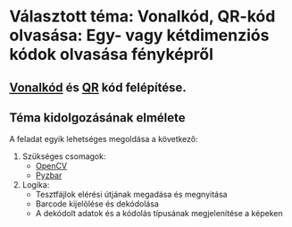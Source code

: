 # Választott téma: Vonalkód, QR-kód olvasása: Egy- vagy kétdimenziós kódok olvasása fényképről

## [Vonalkód](https://hu.wikipedia.org/wiki/Vonalk%C3%B3d) és [QR](https://hu.wikipedia.org/wiki/QR-k%C3%B3d) kód felépítése.

## Téma kidolgozásának elmélete
A feladat egyik lehetséges megoldása a következő:
1. Szükséges csomagok:
   * [OpenCV](https://opencv.org/)
   * [Pyzbar](https://pypi.org/project/pyzbar/)
2. Logika:
   * Tesztfájlok elérési útjának megadása és megnyitása
   * Barcode kijelölése és dekódolása
   * A dekódolt adatok és a kódolás típusának megjelenítése a képeken
 
 

